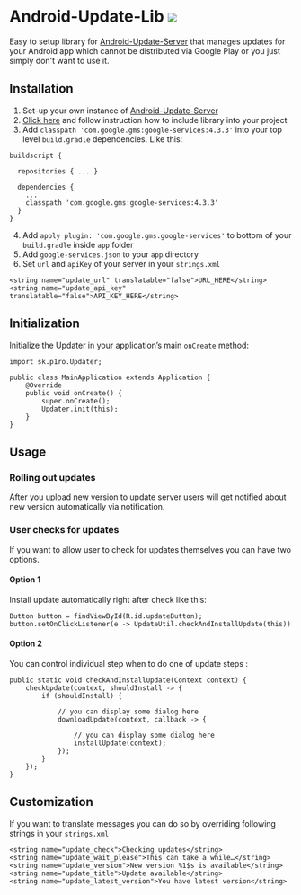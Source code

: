 
# Android-Update-Lib [![](https://jitpack.io/v/P1-Ro/Android-Update-Lib.svg)](https://jitpack.io/#P1-Ro/Android-Update-Lib)  
  
Easy to setup library for [Android-Update-Server](https://github.com/P1-Ro/Android-Update-Server) that manages updates for your Android app which cannot be distributed via Google Play or you just simply don't want to use it.

## Installation
1. Set-up your own instance of [Android-Update-Server](https://github.com/P1-Ro/Android-Update-Server)
2. [Click here](https://jitpack.io/#P1-Ro/Android-Update-Lib)  and follow instruction how to include library into your project
3. Add `classpath 'com.google.gms:google-services:4.3.3'` into your top level `build.gradle` dependencies.  Like this:
```
buildscript {  
  
  repositories { ... }  
 
  dependencies {  
    ...
    classpath 'com.google.gms:google-services:4.3.3'  
  }  
}
```

4. Add `apply plugin: 'com.google.gms.google-services'` to bottom of your `build.gradle` inside `app` folder
5. Add `google-services.json` to your `app` directory
6. Set `url` and `apiKey` of your server in your `strings.xml`
```
<string name="update_url" translatable="false">URL_HERE</string>  
<string name="update_api_key" translatable="false">API_KEY_HERE</string>
```

## Initialization

Initialize the Updater in your application’s main `onCreate` method:
```
import sk.p1ro.Updater;

public class MainApplication extends Application {
    @Override
    public void onCreate() {
        super.onCreate();
        Updater.init(this);
    }
}
```

## Usage

### Rolling out updates
After you upload new version to update server users will get notified about new version automatically via notification.

### User checks for updates
If you want to allow user to check for updates themselves you can have two options.

#### Option 1
Install update automatically right after check like this:
```
Button button = findViewById(R.id.updateButton);
button.setOnClickListener(e -> UpdateUtil.checkAndInstallUpdate(this))
```

#### Option 2
You can control individual step when to do one of update steps :
```
public static void checkAndInstallUpdate(Context context) {
	checkUpdate(context, shouldInstall -> {
		if (shouldInstall) {
		
			// you can display some dialog here
			downloadUpdate(context, callback -> {
			
				// you can display some dialog here
				installUpdate(context);
			});
		}
	});
}
```

## Customization
If you want to translate messages you can do so by overriding following strings in your `strings.xml`
```
<string name="update_check">Checking updates</string>  
<string name="update_wait_please">This can take a while…</string>  
<string name="update_version">New version %1$s is available</string>  
<string name="update_title">Update available</string>  
<string name="update_latest_version">You have latest version</string>
```
